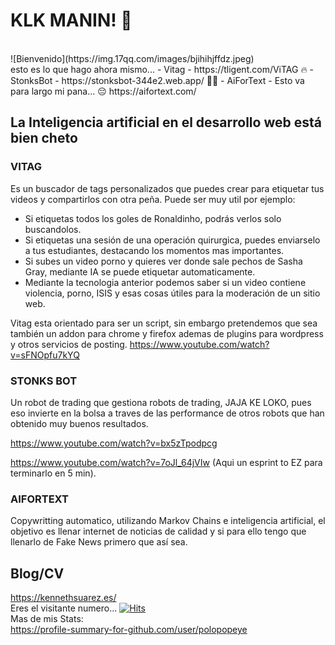 # KLK MANIN! 👋
<br>
![Bienvenido](https://img.17qq.com/images/bjihihjffdz.jpeg)
<br>
esto es lo que hago ahora mismo... 
- Vitag - https://tligent.com/ViTAG 🔥 
- StonksBot - https://stonksbot-344e2.web.app/ 🥳🎉
- AiForText - Esto va para largo mi pana... 😔 https://aifortext.com/


## La Inteligencia artificial en el desarrollo web está bien cheto 

### VITAG
Es un buscador de tags personalizados que puedes crear para etiquetar tus videos y compartirlos con otra peña. Puede ser muy util por ejemplo:
* Si etiquetas todos los goles de Ronaldinho, podrás verlos solo buscandolos.
* Si etiquetas una sesión de una operación quirurgica, puedes enviarselo a tus estudiantes, destacando los momentos mas importantes.
* Si subes un video porno y quieres ver donde sale pechos de Sasha Gray, mediante IA se puede etiquetar automaticamente. 
* Mediante la tecnologia anterior podemos saber si un video contiene violencia, porno, ISIS y esas cosas útiles para la moderación de un sitio web. 

Vitag esta orientado para ser un script, sin embargo pretendemos que sea también un addon para chrome y firefox ademas de plugins para wordpress y otros servicios de posting. 
https://www.youtube.com/watch?v=sFNOpfu7kYQ

### STONKS BOT
Un robot de trading que gestiona robots de trading, JAJA KE LOKO, pues eso invierte en la bolsa a traves de las performance de otros robots que han obtenido muy buenos resultados. 

https://www.youtube.com/watch?v=bx5zTpodpcg

https://www.youtube.com/watch?v=7oJl_64jVIw (Aqui un esprint to EZ para terminarlo en 5 min).

### AIFORTEXT
Copywritting automatico, utilizando Markov Chains e inteligencia artificial, el objetivo es llenar internet de noticias de calidad y si para ello tengo que llenarlo de Fake News primero que así sea. 


## Blog/CV



https://kennethsuarez.es/ <br>
Eres el visitante numero...
[![Hits](https://hits.seeyoufarm.com/api/count/incr/badge.svg?url=https%3A%2F%2Fkennethsuarez.es&count_bg=%2379C83D&title_bg=%23555555&icon=angellist.svg&icon_color=%23E7E7E7&title=Visitas&edge_flat=false)](https://kennethsuarez.es)
<br>
Mas de mis Stats: <br>
https://profile-summary-for-github.com/user/polopopeye

<!--
**polopopeye/polopopeye** is a ✨ _special_ ✨ repository because its `README.md` (this file) appears on your GitHub profile.

Here are some ideas to get you started:

- 🔭 I’m currently working on ...
- 🌱 I’m currently learning ...
- 👯 I’m looking to collaborate on ...
- 🤔 I’m looking for help with ...
- 💬 Ask me about ...
- 📫 How to reach me: ...
- 😄 Pronouns: ...
- ⚡ Fun fact: ...
-->
